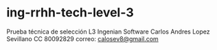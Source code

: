 # ing-rrhh-tech-level-3
Prueba técnica de selección L3 Ingenian Software 
Carlos Andres Lopez Sevillano
CC 80092829
correo: calosev8@gmail.com

